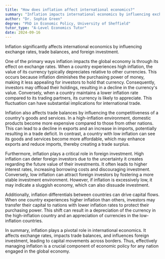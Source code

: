 ```yaml
---
title: "How does inflation affect international economics?"
summary: "Inflation impacts international economics by influencing exchange rates, trade balances, and foreign investment."
author: "Dr. Sophie Green"
degree: "PhD in Economic Policy, University of Sheffield"
tutor_type: "A-Level Economics Tutor"
date: 2024-09-16
---
```


Inflation significantly affects international economics by influencing exchange rates, trade balances, and foreign investment.

One of the primary ways inflation impacts the global economy is through its effect on exchange rates. When a country experiences high inflation, the value of its currency typically depreciates relative to other currencies. This occurs because inflation diminishes the purchasing power of money, making it less appealing for investors to hold that currency. Consequently, investors may offload their holdings, resulting in a decline in the currency's value. Conversely, when a country maintains a lower inflation rate compared to its trading partners, its currency is likely to appreciate. This fluctuation can have substantial implications for international trade.

Inflation also affects trade balances by influencing the competitiveness of a country's goods and services. In a high-inflation environment, domestic products become more expensive compared to those from other nations. This can lead to a decline in exports and an increase in imports, potentially resulting in a trade deficit. In contrast, a country with low inflation can see its goods and services become more affordable, which may enhance exports and reduce imports, thereby creating a trade surplus.

Furthermore, inflation plays a critical role in foreign investment. High inflation can deter foreign investors due to the uncertainty it creates regarding the future value of their investments. It often leads to higher interest rates, increasing borrowing costs and discouraging investment. Conversely, low inflation can attract foreign investors by fostering a more stable investment environment. However, if inflation is excessively low, it may indicate a sluggish economy, which can also dissuade investment.

Additionally, inflation differentials between countries can drive capital flows. When one country experiences higher inflation than others, investors may transfer their capital to nations with lower inflation rates to protect their purchasing power. This shift can result in a depreciation of the currency in the high-inflation country and an appreciation of currencies in the low-inflation countries.

In summary, inflation plays a pivotal role in international economics. It affects exchange rates, impacts trade balances, and influences foreign investment, leading to capital movements across borders. Thus, effectively managing inflation is a crucial component of economic policy for any nation engaged in the global economy.
    